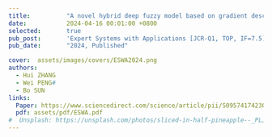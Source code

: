 ```yaml
---
title:          "A novel hybrid deep fuzzy model based on gradient descent algorithm with application to time series forecasting"
date:           2024-04-16 00:01:00 +0800
selected:       true
pub_post:       'Expert Systems with Applications [JCR-Q1, TOP, IF=7.5]'
pub_date:       "2024, Published"

cover:  assets/images/covers/ESWA2024.png
authors:
  - Hui ZHANG
  - Wei PENG#
  - Bo SUN
links:
  Paper: https://www.sciencedirect.com/science/article/pii/S0957417423024909
  pdf: assets/pdf/ESWA.pdf
#  Unsplash: https://unsplash.com/photos/sliced-in-half-pineapple--_PLJZmHZzk
---
```

